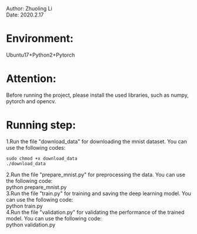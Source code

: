 Author: Zhuoling Li  
Date: 2020.2.17  

# Environment: 
Ubuntu17+Python2+Pytorch

# Attention: 
Before running the project, please install the used libraries, such as numpy, pytorch and opencv.

# Running step:
1.Run the file "download_data" for downloading the mnist dataset. You can use the following codes:

```
sudo chmod +x download_data  
./download_data
```

2.Run the file "prepare_mnist.py" for preprocessing the data. You can use the following code:  
  python prepare_mnist.py  
3.Run the file "train.py" for training and saving the deep learning model. You can use the following code:  
  python train.py  
4.Run the file "validation.py" for validating the performance of the trained model. You can use the following code:  
 python validation.py  
